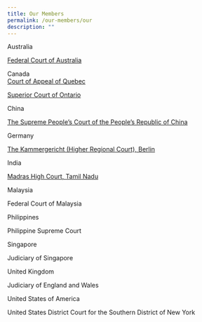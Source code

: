 ```yaml
---
title: Our Members
permalink: /our-members/our
description: ""
---
```

Australia

[Federal Court of Australia](/our-members/Aust)

Canada\
[Court of Appeal of Quebec](/our-members/canada1)

[Superior Court of Ontario](/our-members/Canada)

China

[The Supreme People’s Court of the People’s Republic of China](/our-members/China)

Germany

[The Kammergericht (Higher Regional Court), Berlin](/our-members/Germany)

India

[Madras High Court, Tamil Nadu](/our-members/India)

Malaysia

Federal Court of Malaysia

Philippines

Philippine Supreme Court

Singapore

Judiciary of Singapore

United Kingdom 

Judiciary of England and Wales 

United States of America

United States District Court for the Southern District of New York